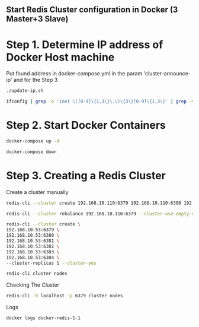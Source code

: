 ## Start Redis Cluster configuration in Docker (3 Master+3 Slave)

# Step 1. Determine IP address of Docker Host machine
Put found address in docker-compose.yml in the param 'cluster-announce-ip' and for the Step 3

```Bash
./update-ip.sh
```
```Bash
ifconfig | grep -o 'inet \([0-9]\{1,3\}\.\)\{3\}[0-9]\{1,3\}' | grep -v '127.0.0.1' | awk '{print $2}' | head -n 1
```

# Step 2. Start Docker Containers
```Bash
docker-compose up -d
```
```Bash
docker-compose down
```
# Step 3. Creating a Redis Cluster

Create a cluster manually
```Bash
redis-cli --cluster create 192.168.10.110:6379 192.168.10.110:6380 192.168.10.110:6381 --cluster-yes
```

```Bash
redis-cli --cluster rebalance 192.168.10.110:6379 --cluster-use-empty-masters
```

```Bash
redis-cli --cluster create \
192.168.10.53:6379 \
192.168.10.53:6380 \
192.168.10.53:6381 \
192.168.10.53:6382 \
192.168.10.53:6383 \
192.168.10.53:6384 \
--cluster-replicas 1 --cluster-yes
```
```Bash
redis-cli cluster nodes
```

Checking The Cluster
```Bash
redis-cli -h localhost -p 6379 cluster nodes
```
Logs
```Bash
docker logs docker-redis-1-1
```